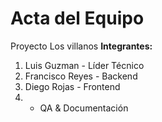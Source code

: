 # Acta del Equipo

Proyecto Los villanos
**Integrantes:**  
1. Luis Guzman - Líder Técnico  
2. Francisco Reyes - Backend  
3. Diego Rojas - Frontend  
4.  - QA & Documentación  

